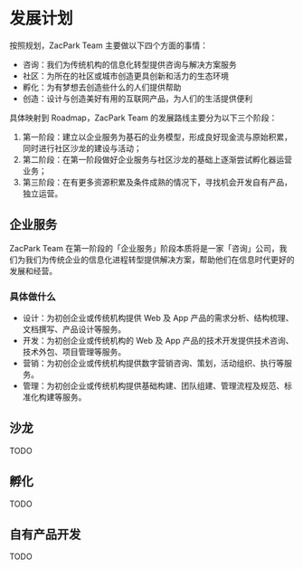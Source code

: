# 发展计划

按照规划，ZacPark Team 主要做以下四个方面的事情：

- 咨询：我们为传统机构的信息化转型提供咨询与解决方案服务
- 社区：为所在的社区或城市创造更具创新和活力的生态环境
- 孵化：为有梦想去创造些什么的人们提供帮助
- 创造：设计与创造美好有用的互联网产品，为人们的生活提供便利

具体映射到 Roadmap，ZacPark Team 的发展路线主要分为以下三个阶段：

1. 第一阶段：建立以企业服务为基石的业务模型，形成良好现金流与原始积累，同时进行社区沙龙的建设与活动；
2. 第二阶段：在第一阶段做好企业服务与社区沙龙的基础上逐渐尝试孵化器运营业务；
3. 第三阶段：在有更多资源积累及条件成熟的情况下，寻找机会开发自有产品，独立运营。

## 企业服务

ZacPark Team 在第一阶段的「企业服务」阶段本质将是一家「咨询」公司，我们为我们为传统企业的信息化进程转型提供解决方案，帮助他们在信息时代更好的发展和经营。

### 具体做什么

- 设计：为初创企业或传统机构提供 Web 及 App 产品的需求分析、结构梳理、文档撰写、产品设计等服务。
- 开发：为初创企业或传统机构的 Web 及 App 产品的技术开发提供技术咨询、技术外包、项目管理等服务。
- 营销：为初创企业或传统机构提供数字营销咨询、策划，活动组织、执行等服务。
- 管理：为初创企业或传统机构提供基础构建、团队组建、管理流程及规范、标准化构建等服务。

## 沙龙

TODO

## 孵化

TODO

## 自有产品开发

TODO